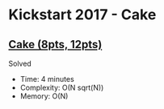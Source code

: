 # Kickstart 2017 - Cake

## [Cake (8pts, 12pts)](https://codingcompetitions.withgoogle.com/kickstart/round/0000000000201d29/0000000000201d2a)

Solved

* Time: 4 minutes
* Complexity: O(N sqrt(N))
* Memory: O(N)
